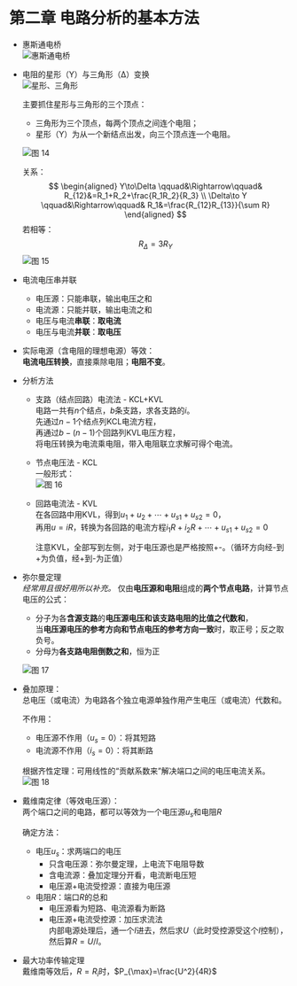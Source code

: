 # 第二章 电路分析的基本方法

* 惠斯通电桥  
  ![惠斯通电桥](images/%E6%80%BB%E7%BB%93--01-01_14-46-35.png)
* 电阻的星形（Y）与三角形（Δ）变换  
  ![星形、三角形](images/%E6%80%BB%E7%BB%93--01-01_14-59-55.png)

  主要抓住星形与三角形的三个顶点：
  * 三角形为三个顶点，每两个顶点之间连个电阻；
  * 星形（Y）为从一个新结点出发，向三个顶点连一个电阻。
  
  ![图 14](images/%E6%80%BB%E7%BB%93--01-01_15-07-11.png)

  关系：
  $$
  \begin{aligned}
  Y\to\Delta \qquad&\Rightarrow\qquad& R_{12}&=R_1+R_2+\frac{R_1R_2}{R_3} \\
  \Delta\to Y \qquad&\Rightarrow\qquad& R_1&=\frac{R_{12}R_{13}}{\sum R}
  \end{aligned}
  $$
  若相等：
  $$
  R_\Delta=3R_Y
  $$
  ![图 15](images/%E6%80%BB%E7%BB%93--01-01_15-07-45.png)
* 电流电压串并联
  * 电压源：只能串联，输出电压之和
  * 电流源：只能并联，输出电流之和
  * 电压与电流**串联**：**取电流**
  * 电压与电流**并联**：**取电压**
* 实际电源（含电阻的理想电源）等效：  
  **电流电压转换**，直接乘除电阻；**电阻不变**。

* 分析方法
  * 支路（结点回路）电流法 - KCL+KVL  
    电路一共有$n$个结点，$b$条支路，求各支路的$i$。  
    先通过$n-1$个结点列KCL电流方程，  
    再通过$b-(n-1)$个回路列KVL电压方程，  
    将电压转换为电流乘电阻，带入电阻联立求解可得个电流。
  * 节点电压法 - KCL  
    一般形式：  
    ![图 16](images/%E6%80%BB%E7%BB%93--01-01_15-21-43.png)  
  * 回路电流法 - KVL  
    在各回路中用KVL，得到$u_1+u_2+\cdots+u_{s1}+u_{s2}=0$，  
    再用$u=iR$，转换为各回路的电流方程$i_1R+i_2R+\cdots+u_{s1}+u_{s2}=0$

    注意KVL，全部写到左侧，对于电压源也是严格按照+-。（循环方向经-到+为负值，经+到-为正值）
* 弥尔曼定理  
  *经常用且很好用所以补充。*
  仅由**电压源和电阻**组成的**两个节点电路**，计算节点电压的公式：
  * 分子为各**含源支路**的**电压源电压和该支路电阻的比值之代数和**，  
    当**电压源电压的参考方向和节点电压的参考方向一致**时，取正号；反之取负号。
  * 分母为**各支路电阻倒数之和**，恒为正

  ![图 17](images/%E6%80%BB%E7%BB%93--01-01_15-31-41.png)
* 叠加原理：  
  总电压（或电流）为电路各个独立电源单独作用产生电压（或电流）代数和。
  
  不作用：
  * 电压源不作用（$u_s=0$）：将其短路
  * 电流源不作用（$i_s=0$）：将其断路

  根据齐性定理：可用线性的“贡献系数来”解决端口之间的电压电流关系。  
  ![图 18](images/%E6%80%BB%E7%BB%93--01-01_15-37-06.png)
* 戴维南定律（等效电压源）：  
  两个端口之间的电路，都可以等效为一个电压源$u_s$和电阻$R$

  确定方法：
  * 电压$u_s$：求两端口的电压
    * 只含电压源：弥尔曼定理，上电流下电阻导数
    * 含电流源：叠加定理分开看，电流断电压短
    * 电压源+电流受控源：直接为电压源
  * 电阻$R$：端口$R$的总和
    * 电压源看为短路、电流源看为断路
    * 电压源+电流受控源：加压求流法  
      内部电源处理后，通一个$I$进去，然后求$U$（此时受控源受这个$I$控制），然后算$R=U/I$。
* 最大功率传输定理  
  戴维南等效后，$R=R_i$时，$P_{\max}=\frac{U^2}{4R}$
